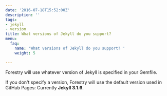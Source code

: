 ```yaml
---
date: '2016-07-18T15:52:00Z'
description: ''
tags:
- jekyll
- version
title: What versions of Jekyll do you support?
menu:
  faq:
    name: 'What versions of Jekyll do you support? '
    weight: 5

---
```

Forestry will use whatever version of Jekyll is specified in your Gemfile. 

If you don't specify a version, Forestry will use the default version used in GitHub Pages:   Currently **Jekyll 3.1.6**.
